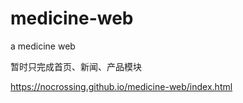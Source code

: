 # medicine-web
a medicine web

暂时只完成首页、新闻、产品模块

https://nocrossing.github.io/medicine-web/index.html

